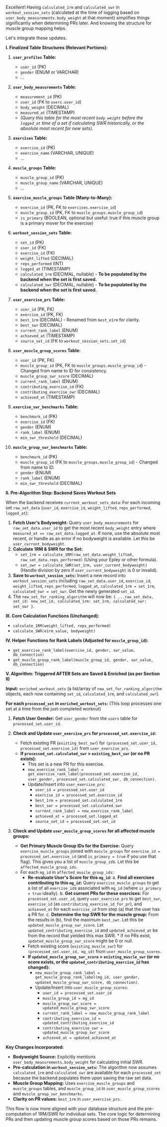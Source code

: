 Excellent! Having `calculated_1rm` and `calculated_swr` in `workout_session_sets` (calculated at the time of logging based on `user_body_measurements.body_weight` at that moment) simplifies things significantly when determining PRs later. And knowing the structure for muscle group mapping helps.

Let's integrate these updates.

**I. Finalized Table Structures (Relevant Portions):**

1.  **`user_profiles` Table:**
    *   `user_id` (PK)
    *   `gender` (ENUM or VARCHAR)
    *   ...

2.  **`user_body_measurements` Table:**
    *   `measurement_id` (PK)
    *   `user_id` (FK to `users.user_id`)
    *   `body_weight` (DECIMAL)
    *   `measured_at` (TIMESTAMP)
    *   *(Query this table for the most recent `body_weight` before the `logged_at` time of a set if calculating SWR historically, or the absolute most recent for new sets).*

3.  **`exercises` Table:**
    *   `exercise_id` (PK)
    *   `exercise_name` (VARCHAR, UNIQUE)
    *   ...

4.  **`muscle_groups` Table:**
    *   `muscle_group_id` (PK)
    *   `muscle_group_name` (VARCHAR, UNIQUE)
    *   ...

5.  **`exercise_muscle_groups` Table (Many-to-Many):**
    *   `exercise_id` (PK, FK to `exercises.exercise_id`)
    *   `muscle_group_id` (PK, FK to `muscle_groups.muscle_group_id`)
    *   `is_primary` (BOOLEAN, optional but useful: true if this muscle group is a primary mover for the exercise)

6.  **`workout_session_sets` Table:**
    *   `set_id` (PK)
    *   `user_id` (FK)
    *   `exercise_id` (FK)
    *   `weight_lifted` (DECIMAL)
    *   `reps_performed` (INT)
    *   `logged_at` (TIMESTAMP)
    *   `calculated_1rm` (DECIMAL, nullable) - **To be populated by the backend when the set is first saved.**
    *   `calculated_swr` (DECIMAL, nullable) - **To be populated by the backend when the set is first saved.**

7.  **`user_exercise_prs` Table:**
    *   `user_id` (PK, FK)
    *   `exercise_id` (PK, FK)
    *   `best_1rm` (DECIMAL) - Renamed from `best_e1rm` for clarity.
    *   `best_swr` (DECIMAL)
    *   `current_rank_label` (ENUM)
    *   `achieved_at` (TIMESTAMP)
    *   `source_set_id` (FK to `workout_session_sets.set_id`)

8.  **`user_muscle_group_scores` Table:**
    *   `user_id` (PK, FK)
    *   `muscle_group_id` (PK, FK to `muscle_groups.muscle_group_id`) - Changed from name to ID for consistency.
    *   `muscle_group_swr_score` (DECIMAL)
    *   `current_rank_label` (ENUM)
    *   `contributing_exercise_id` (FK)
    *   `contributing_exercise_swr` (DECIMAL)
    *   `achieved_at` (TIMESTAMP)

9.  **`exercise_swr_benchmarks` Table:**
    *   `benchmark_id` (PK)
    *   `exercise_id` (FK)
    *   `gender` (ENUM)
    *   `rank_label` (ENUM)
    *   `min_swr_threshold` (DECIMAL)

10. **`muscle_group_swr_benchmarks` Table:**
    *   `benchmark_id` (PK)
    *   `muscle_group_id` (FK to `muscle_groups.muscle_group_id`) - Changed from name to ID.
    *   `gender` (ENUM)
    *   `rank_label` (ENUM)
    *   `min_swr_threshold` (DECIMAL)

**II. Pre-Algorithm Step: Backend Saves Workout Sets**

When the backend receives `current_workout_sets_data`:
For each incoming set `raw_set_data` (`user_id`, `exercise_id`, `weight_lifted`, `reps_performed`, `logged_at`):
1.  **Fetch User's Bodyweight:** Query `user_body_measurements` for `raw_set_data.user_id` to get the most recent `body_weight` entry where `measured_at <= raw_set_data.logged_at`. If none, use the absolute most recent, or handle as an error if no bodyweight is available. Let this be `user_current_bodyweight`.
2.  **Calculate 1RM & SWR for the Set:**
    *   `set_1rm = calculate_1RM(raw_set_data.weight_lifted, raw_set_data.reps_performed)` (Using your Epley or other formula).
    *   `set_swr = calculate_SWR(set_1rm, user_current_bodyweight)` (Handle division by zero if `user_current_bodyweight` is 0 or invalid).
3.  **Save to `workout_session_sets`:** Insert a new record into `workout_session_sets` including `raw_set_data.user_id`, `exercise_id`, `weight_lifted`, `reps_performed`, `logged_at`, `calculated_1rm = set_1rm`, `calculated_swr = set_swr`. Get the newly generated `set_id`.
4.  The `new_set_for_ranking_algorithm` will now be: `{ ...raw_set_data, set_id: new_set_id, calculated_1rm: set_1rm, calculated_swr: set_swr }`.

**III. Core Calculation Functions (Unchanged):**
*   `calculate_1RM(weight_lifted, reps_performed)`
*   `calculate_SWR(e1rm_value, bodyweight)`

**IV. Helper Functions for Rank Labels (Adjusted for `muscle_group_id`):**
*   `get_exercise_rank_label(exercise_id, gender, swr_value, db_connection)`
*   `get_muscle_group_rank_label(muscle_group_id, gender, swr_value, db_connection)`

**V. Algorithm: Triggered AFTER Sets are Saved & Enriched (as per Section II)**

**Input:** `enriched_workout_sets` (a list/array of `new_set_for_ranking_algorithm` objects, each now containing `set_id`, `calculated_1rm`, and `calculated_swr`).

**For each `processed_set` in `enriched_workout_sets`:**
(This loop processes one set at a time from the just-completed workout)

1.  **Fetch User Gender:** Get `user_gender` from the `users` table for `processed_set.user_id`.

2.  **Check and Update `user_exercise_prs` for `processed_set.exercise_id`:**
    *   Fetch existing PR (`existing_best_swr`) for `(processed_set.user_id, processed_set.exercise_id)` from `user_exercise_prs`.
    *   **If `processed_set.calculated_swr` > `existing_best_swr` (or no PR exists):**
        *   This set is a new PR for this exercise.
        *   `new_exercise_rank_label = get_exercise_rank_label(processed_set.exercise_id, user_gender, processed_set.calculated_swr, db_connection)`.
        *   Update/Insert into `user_exercise_prs`:
            *   `user_id = processed_set.user_id`
            *   `exercise_id = processed_set.exercise_id`
            *   `best_1rm = processed_set.calculated_1rm`
            *   `best_swr = processed_set.calculated_swr`
            *   `current_rank_label = new_exercise_rank_label`
            *   `achieved_at = processed_set.logged_at`
            *   `source_set_id = processed_set.set_id`

3.  **Check and Update `user_muscle_group_scores` for all affected muscle groups:**
    *   **Get Primary Muscle Group IDs for the Exercise:**
        Query `exercise_muscle_groups` joined with `muscle_groups` for `exercise_id = processed_set.exercise_id` (and `is_primary = true` if you use that flag). This gives you a list of `muscle_group_id`s. Let this be `affected_muscle_group_ids`.
    *   For each `mg_id` in `affected_muscle_group_ids`:
        *   **Re-evaluate User's Score for this `mg_id`:**
            a.  **Find all exercises contributing to this `mg_id`:** Query `exercise_muscle_groups` to get a list of all `exercise_id`s associated with `mg_id` (where `is_primary = true` ideally).
            b.  **Get current PRs for these exercises:** For `processed_set.user_id`, query `user_exercise_prs` to get `best_swr`, `exercise_id` (as `contributing_exercise_id_for_pr`), and `achieved_at` for each `exercise_id` from step (a) that the user has a PR for.
            c.  **Determine the top SWR for the muscle group:** From the results in (b), find the maximum `best_swr`. Let this be `updated_muscle_group_swr_score`. Let `updated_contributing_exercise_id` and `updated_achieved_at` be from the record that yielded this max SWR.
                *   If no PRs exist, `updated_muscle_group_swr_score` might be 0 or null.
        *   Fetch existing score (`existing_muscle_swr`) for `(processed_set.user_id, mg_id)` from `user_muscle_group_scores`.
        *   **If `updated_muscle_group_swr_score` > `existing_muscle_swr` (or no score exists, or the `updated_contributing_exercise_id` has changed):**
            *   `new_muscle_group_rank_label = get_muscle_group_rank_label(mg_id, user_gender, updated_muscle_group_swr_score, db_connection)`.
            *   Update/Insert into `user_muscle_group_scores`:
                *   `user_id = processed_set.user_id`
                *   `muscle_group_id = mg_id`
                *   `muscle_group_swr_score = updated_muscle_group_swr_score`
                *   `current_rank_label = new_muscle_group_rank_label`
                *   `contributing_exercise_id = updated_contributing_exercise_id`
                *   `contributing_exercise_swr = updated_muscle_group_swr_score`
                *   `achieved_at = updated_achieved_at`

**Key Changes Incorporated:**

*   **Bodyweight Source:** Explicitly mentions `user_body_measurements.body_weight` for calculating initial SWR.
*   **Pre-calculation in `workout_session_sets`:** The algorithm now assumes `calculated_1rm` and `calculated_swr` are available for each `processed_set` because the backend populates them upon saving the raw set data.
*   **Muscle Group Mapping:** Uses `exercise_muscle_groups` and `muscle_groups` tables, and `muscle_group_id` in `user_muscle_group_scores` and `muscle_group_swr_benchmarks`.
*   **Clarity on PR values:** `best_1rm` in `user_exercise_prs`.

This flow is now more aligned with your database structure and the pre-computation of 1RM/SWR for individual sets. The core logic for determining PRs and then updating muscle group scores based on those PRs remains.